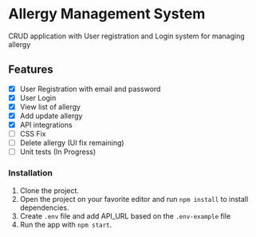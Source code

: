 # Allergy Management System

CRUD application with User registration and Login system for managing allergy

## Features

- [x] User Registration with email and password
- [x] User Login
- [x] View list of allergy
- [x] Add update allergy
- [x] API integrations
- [ ] CSS Fix
- [ ] Delete allergy (UI fix remaining)
- [ ] Unit tests (In Progress)

### Installation

1. Clone the project.
2. Open the project on your favorite editor and run `npm install` to install dependencies.
3. Create `.env` file and add API_URL based on the `.env-example` file
4. Run the app with `npm start`.
